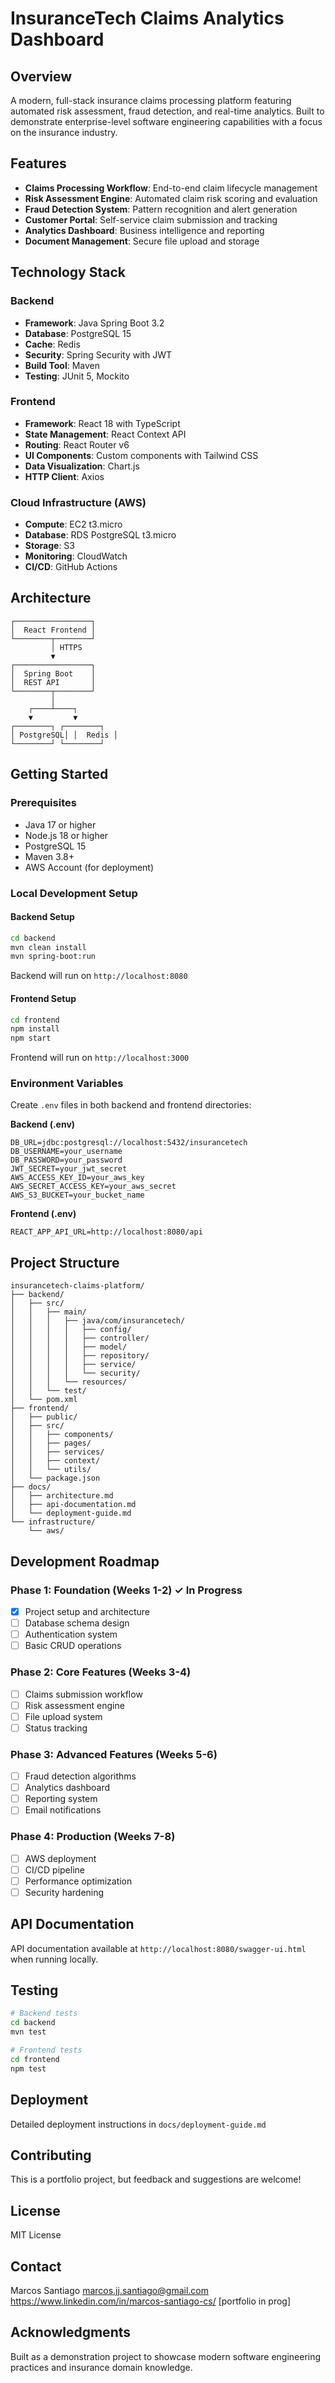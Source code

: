 # InsuranceTech Claims Analytics Dashboard

## Overview
A modern, full-stack insurance claims processing platform featuring automated risk assessment, fraud detection, and real-time analytics. Built to demonstrate enterprise-level software engineering capabilities with a focus on the insurance industry.

## Features
- **Claims Processing Workflow**: End-to-end claim lifecycle management
- **Risk Assessment Engine**: Automated claim risk scoring and evaluation
- **Fraud Detection System**: Pattern recognition and alert generation
- **Customer Portal**: Self-service claim submission and tracking
- **Analytics Dashboard**: Business intelligence and reporting
- **Document Management**: Secure file upload and storage

## Technology Stack

### Backend
- **Framework**: Java Spring Boot 3.2
- **Database**: PostgreSQL 15
- **Cache**: Redis
- **Security**: Spring Security with JWT
- **Build Tool**: Maven
- **Testing**: JUnit 5, Mockito

### Frontend
- **Framework**: React 18 with TypeScript
- **State Management**: React Context API
- **Routing**: React Router v6
- **UI Components**: Custom components with Tailwind CSS
- **Data Visualization**: Chart.js
- **HTTP Client**: Axios

### Cloud Infrastructure (AWS)
- **Compute**: EC2 t3.micro
- **Database**: RDS PostgreSQL t3.micro
- **Storage**: S3
- **Monitoring**: CloudWatch
- **CI/CD**: GitHub Actions

## Architecture
```
┌─────────────────┐
│  React Frontend │
└────────┬────────┘
         │ HTTPS
         ▼
┌─────────────────┐
│  Spring Boot    │
│  REST API       │
└────────┬────────┘
         │
    ┌────┴────┐
    ▼         ▼
┌────────┐ ┌────────┐
│ PostgreSQL│ │  Redis │
└────────┘ └────────┘
```

## Getting Started

### Prerequisites
- Java 17 or higher
- Node.js 18 or higher
- PostgreSQL 15
- Maven 3.8+
- AWS Account (for deployment)

### Local Development Setup

#### Backend Setup
```bash
cd backend
mvn clean install
mvn spring-boot:run
```

Backend will run on `http://localhost:8080`

#### Frontend Setup
```bash
cd frontend
npm install
npm start
```

Frontend will run on `http://localhost:3000`

### Environment Variables
Create `.env` files in both backend and frontend directories:

**Backend (.env)**
```
DB_URL=jdbc:postgresql://localhost:5432/insurancetech
DB_USERNAME=your_username
DB_PASSWORD=your_password
JWT_SECRET=your_jwt_secret
AWS_ACCESS_KEY_ID=your_aws_key
AWS_SECRET_ACCESS_KEY=your_aws_secret
AWS_S3_BUCKET=your_bucket_name
```

**Frontend (.env)**
```
REACT_APP_API_URL=http://localhost:8080/api
```

## Project Structure
```
insurancetech-claims-platform/
├── backend/
│   ├── src/
│   │   ├── main/
│   │   │   ├── java/com/insurancetech/
│   │   │   │   ├── config/
│   │   │   │   ├── controller/
│   │   │   │   ├── model/
│   │   │   │   ├── repository/
│   │   │   │   ├── service/
│   │   │   │   └── security/
│   │   │   └── resources/
│   │   └── test/
│   └── pom.xml
├── frontend/
│   ├── public/
│   ├── src/
│   │   ├── components/
│   │   ├── pages/
│   │   ├── services/
│   │   ├── context/
│   │   └── utils/
│   └── package.json
├── docs/
│   ├── architecture.md
│   ├── api-documentation.md
│   └── deployment-guide.md
└── infrastructure/
    └── aws/
```

## Development Roadmap

### Phase 1: Foundation (Weeks 1-2) ✓ In Progress
- [x] Project setup and architecture
- [ ] Database schema design
- [ ] Authentication system
- [ ] Basic CRUD operations

### Phase 2: Core Features (Weeks 3-4)
- [ ] Claims submission workflow
- [ ] Risk assessment engine
- [ ] File upload system
- [ ] Status tracking

### Phase 3: Advanced Features (Weeks 5-6)
- [ ] Fraud detection algorithms
- [ ] Analytics dashboard
- [ ] Reporting system
- [ ] Email notifications

### Phase 4: Production (Weeks 7-8)
- [ ] AWS deployment
- [ ] CI/CD pipeline
- [ ] Performance optimization
- [ ] Security hardening

## API Documentation
API documentation available at `http://localhost:8080/swagger-ui.html` when running locally.

## Testing
```bash
# Backend tests
cd backend
mvn test

# Frontend tests
cd frontend
npm test
```

## Deployment
Detailed deployment instructions in `docs/deployment-guide.md`

## Contributing
This is a portfolio project, but feedback and suggestions are welcome!

## License
MIT License

## Contact
Marcos Santiago
marcos.jj.santiago@gmail.com
https://www.linkedin.com/in/marcos-santiago-cs/
[portfolio in prog]

## Acknowledgments
Built as a demonstration project to showcase modern software engineering practices and insurance domain knowledge.
